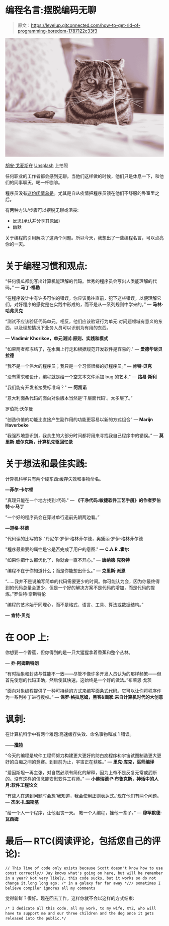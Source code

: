 # 编程名言:摆脱编码无聊

> 原文：<https://levelup.gitconnected.com/how-to-get-rid-of-programming-boredom-1787122c33f3>

![](img/4dd4e9d8c5c7bb61e580a09ad26a4dc1.png)

[胡安·戈麦斯](https://unsplash.com/@nosoylasonia?utm_source=medium&utm_medium=referral)在 [Unsplash](https://unsplash.com?utm_source=medium&utm_medium=referral) 上拍照

任何职业的工作者都会感到无聊。当他们这样做的时候，他们只是休息一下，和他们的同事聊天，喝一杯咖啡。

程序员没有[这份闲情总是](https://medium.com/swlh/1-culture-hack-that-is-amiss-in-todays-startups-and-developers-8347892982f2)。尤其是自从疫情把程序员锁在他们不舒服的卧室里之后。

有两种方法/步骤可以摆脱无聊或沮丧:

*   反思(承认并分享其原因)
*   幽默

关于编程的引用解决了这两个问题。所以今天，我想出了一些编程名言，可以点亮你的一天。

# 关于编程习惯和观点:

“任何傻瓜都能写出计算机能理解的代码。优秀的程序员会写出人类能理解的代码。”
― **马丁·福勒**

“在程序设计中有许多可怕的错误，你应该勇往直前，犯下这些错误，以便理解它们。对好程序的感觉是在实践中形成的，而不是从一系列规则中学来的。”
― **马林·哈弗贝克**

“测试不应该验证代码单元。相反，他们应该验证行为单元:对问题领域有意义的东西，以及理想情况下业务人员可以识别为有用的东西。

― **Vladimir Khorikov，单元测试:原则、实践和模式**

"如果两者都冻结了，在水面上行走和根据规范开发软件是容易的."
― **爱德华诉贝拉德**

“我不是一个伟大的程序员；我只是一个习惯很棒的好程序员。”
― **肯特·贝克**

"没有需求和设计，编程就是给一个空文本文件添加 bug 的艺术."
― **路易·斯利**

"我们能有开发者接受标准吗？"
― **阿凯诺**

“意大利面条代码的面向对象版本当然是‘千层面代码’。太多层了。”

罗伯托·沃尔曼

“创造价值的功能比直接产生副作用的功能更容易以新的方式组合”
― **Marijn Haverbeke**

“我强烈地意识到，我余生的大部分时间都将用来寻找我自己程序中的错误。”
― **莫里斯·威尔克斯，计算机先驱回忆录**

# 关于想法和最佳实践:

计算机科学只有两个硬东西:缓存失效和事物命名。

**—菲尔·卡尔顿**

"真理只能在一个地方找到:代码."
― **《干净代码:敏捷软件工艺手册》的作者罗伯特·c·马丁**

“一个好的程序员会在穿过单行道前先朝两边看。”

**—道格·林德**

"代码读的比写的多."丹尼尔·罗伊·格林菲尔德，奥黛丽·罗伊·格林菲尔德

"程序最重要的属性是它是否完成了用户的意图."
― **C.A.R .霍尔**

“如果你把什么都优化了，你就会一直不开心。”
― **唐纳德·克努特**

“编程不在于你知道什么；而是你能想出什么。”
― **克里斯·派恩**

“……我并不是说编写简单的代码需要更少的时间。你可能认为会，因为你最终得到的代码总量会更少，但是一个好的解决方案不是代码的增加，而是代码的提炼。”罗伯特·奈斯特伦

“编程的艺术始于同理心，而不是格式、语言、工具、算法或数据结构。”

― **肯特·贝克**

# 在 OOP 上:

你想要一个香蕉，但你得到的是一只大猩猩拿着香蕉和整个丛林。

― **乔·阿姆斯特朗**

“有时抽象和封装与性能不一致——尽管不像许多开发人员认为的那样频繁——但首先使您的代码正确，然后使其快速，这始终是一个好的做法。”布莱恩·戈茨

“面向对象编程提供了一种可持续的方式来编写面条式代码。它可以让你将程序作为一系列补丁进行授权。”
― **保罗·格拉厄姆，黑客&画家:来自计算机时代的大创意**

# 讽刺:

在计算机科学中有两个难题:高速缓存失效、命名事物和减 1 错误。

**——**[**推特**](https://twitter.com/secretGeek/status/7269997868)

“今天的编程是软件工程师努力构建更大更好的防白痴程序和宇宙试图制造更大更好的白痴之间的竞赛。到目前为止，宇宙正在获胜。”
― **里克·库克，巫师编译**

“爱因斯坦一再主张，对自然必须有简化的解释，因为上帝不是反复无常或武断的。没有这样的信念能安慰软件工程师。”
― **小佛瑞德·P·布鲁克斯，神话中的人月:软件工程论文**

“有些人在遇到问题时会想‘我知道，我会使用正则表达式。’现在他们有两个问题。
― **杰米·扎温斯基**

“给一个人一个程序，让他沮丧一天。
教一个人编程，挫他一辈子。”
― **穆罕默德·瓦西姆**

# 最后— RTC(阅读评论，包括您自己的评论):

```
// This line of code only exists because Scott doesn't know how to use const correctly// Jay knows what's going on here, but will he remember in a year? Not very likely, this code sucks, but it works so do not change it.long long ago; /* in a galaxy far far away */// sometimes I believe compiler ignores all my comments
```

觉得新鲜？很好。现在回去工作，这样你就不会以这样的方式结束:

```
/* I dedicate all this code, all my work, to my wife, XYZ, who will have to support me and our three children and the dog once it gets released into the public.*/
```
